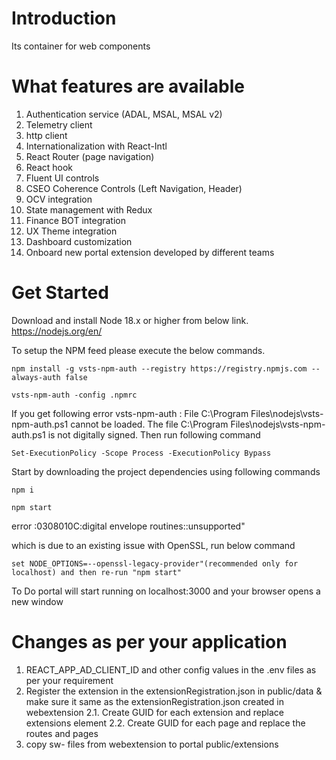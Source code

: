 # Introduction 
Its container for web components  

# What features are available
1. Authentication service (ADAL, MSAL, MSAL v2)
2. Telemetry client
3. http client
4. Internationalization with React-Intl
5. React Router (page navigation)
6. React hook
7. Fluent UI controls 
8. CSEO Coherence Controls (Left Navigation, Header)
9. OCV integration
10.	State management with Redux
11.	Finance BOT integration
12. UX Theme integration
13. Dashboard customization
14. Onboard new portal extension developed by different teams 

# Get Started

Download and install Node 18.x or higher from below link.
https://nodejs.org/en/  

To setup the NPM feed please execute the below commands. 

```console
npm install -g vsts-npm-auth --registry https://registry.npmjs.com --always-auth false 
```

```console
vsts-npm-auth -config .npmrc
```
If you get following error 
vsts-npm-auth : File C:\Program Files\nodejs\vsts-npm-auth.ps1 cannot be loaded. The file C:\Program Files\nodejs\vsts-npm-auth.ps1 is not 
digitally signed.
Then run following command

```console
Set-ExecutionPolicy -Scope Process -ExecutionPolicy Bypass
```
Start by downloading the project dependencies using following commands

```console
npm i
```
```console
npm start
```

error :0308010C:digital envelope 
routines::unsupported" 

which is due to an existing issue with OpenSSL, run below command

```console
set NODE_OPTIONS=--openssl-legacy-provider"(recommended only for localhost) and then re-run "npm start"
```

To Do portal will start running on localhost:3000 and your browser opens a new window

# Changes as per your application
1. REACT_APP_AD_CLIENT_ID and other config values in the .env files as per your requirement
2. Register the extension in the extensionRegistration.json in public/data & make sure it same as the extensionRegistration.json created in webextension
	2.1. Create GUID for each extension and replace extensions element
	2.2. Create GUID for each page and replace the routes and pages
3. copy sw- files from webextension to portal public/extensions


